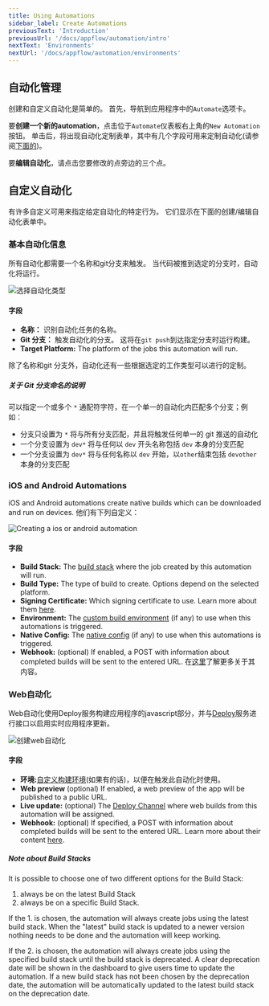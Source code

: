 ```yaml
---
title: Using Automations
sidebar_label: Create Automations
previousText: 'Introduction'
previousUrl: '/docs/appflow/automation/intro'
nextText: 'Environments'
nextUrl: '/docs/appflow/automation/environments'
---
```


## 自动化管理

创建和自定义自动化是简单的。 首先，导航到应用程序中的`Automate`选项卡。

要**创建一个新的automation**，点击位于`Automate`仪表板右上角的`New Automation`按钮。 单击后，将出现自动化定制表单，其中有几个字段可用来定制自动化(请参阅[下面的](#customizing-automations))。

要**编辑自动化**，请点击您要修改的点旁边的三个点。

## 自定义自动化

有许多自定义可用来指定给定自动化的特定行为。 它们显示在下面的创建/编辑自动化表单中。

### 基本自动化信息

所有自动化都需要一个名称和git分支来触发。 当代码被推到选定的分支时，自动化将运行。

![选择自动化类型](/docs/assets/img/appflow/ss-automation-create-type.png)

#### 字段

* **名称：** 识别自动化任务的名称。
* **Git 分支：** 触发自动化的分支。 这将在`git push`到达指定分支时运行构建。
* **Target Platform:** The platform of the jobs this automation will run.

除了名称和git 分支外，自动化还有一些根据选定的工作类型可以进行的定制。

##### 关于 Git 分支命名的说明

可以指定一个或多个 `*` 通配符字符，在一个单一的自动化内匹配多个分支；例如：

* 分支只设置为 `*` 将与所有分支匹配，并且将触发任何单一的 git 推送的自动化
* 一个分支设置为 `dev*` 将与任何以 `dev` 开头名称包括 `dev` 本身的分支匹配
* 一个分支设置为 `dev*` 将与任何名称以 `dev` 开始，以`other`结束包括 `devother`本身的分支匹配

### iOS and Android Automations

iOS and Android automations create native builds which can be downloaded and run on devices. 他们有下列自定义：

![Creating a ios or android automation](/docs/assets/img/appflow/ss-automation-create-package.png)

#### 字段

* **Build Stack:** The [build stack](/docs/appflow/build-stacks) where the job created by this automation will run.
* **Build Type:** The type of build to create. Options depend on the selected platform.
* **Signing Certificate:** Which signing certificate to use. Learn more about them [here](/docs/appflow/package/credentials).
* **Environment:** The [custom build environment](/docs/appflow/environments/#custom-environments) (if any) to use when this automations is triggered.
* **Native Config:** The [native config](/docs/appflow/package/intro#native-configs) (if any) to use when this automations is triggered.
* **Webhook:** (optional) If enabled, a POST with information about completed builds will be sent to the entered URL. 在[这里](/docs/appflow/automation/webhooks)了解更多关于其内容。

### Web自动化

Web自动化使用Deploy服务构建应用程序的javascript部分，并与[Deploy](/docs/appflow/deploy/intro)服务进行接口以启用实时应用程序更新。

![创建web自动化](/docs/assets/img/appflow/ss-automation-create-web.png)

#### 字段

* **环境:**[自定义构建环境](/docs/appflow/environments/#custom-environments)(如果有的话)，以便在触发此自动化时使用。
* **Web preview** (optional) If enabled, a web preview of the app will be published to a public URL.
* **Live update:** (optional) The [Deploy Channel](/docs/appflow/deploy/channels) where web builds from this automation will be assigned.
* **Webhook:** (optional) If specified, a POST with information about completed builds will be sent to the entered URL. Learn more about their content [here](/docs/appflow/automation/webhooks).

##### Note about Build Stacks

It is possible to choose one of two different options for the Build Stack:

1. always be on the latest Build Stack 
2. always be on a specific Build Stack.

If the 1. is chosen, the automation will always create jobs using the latest build stack. When the "latest" build stack is updated to a newer version nothing needs to be done and the automation will keep working.

If the 2. is chosen, the automation will always create jobs using the specified build stack until the build stack is deprecated. A clear deprecation date will be shown in the dashboard to give users time to update the automation. If a new build stack has not been chosen by the deprecation date, the automation will be automatically updated to the latest build stack on the deprecation date.